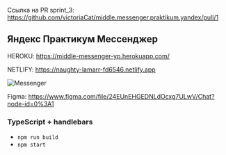 Ссылка на PR sprint_3: https://github.com/victoriaCat/middle.messenger.praktikum.yandex/pull/1
## Яндекс Практикум Мессенджер

HEROKU: https://middle-messenger-yp.herokuapp.com/

NETLIFY: https://naughty-lamarr-fd6546.netlify.app

![Messenger](https://pictures.s3.yandex.net/resources/S1_01_Mes_1596142517.png)

Figma: https://www.figma.com/file/24EUnEHGEDNLdOcxg7ULwV/Chat?node-id=0%3A1
### TypeScript + handlebars

- `npm run build`
- `npm start`
